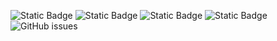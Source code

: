 ![Static Badge](https://img.shields.io/badge/blacklists-60-000000) ![Static Badge](https://img.shields.io/badge/blacklisted-2778686-cc0000) ![Static Badge](https://img.shields.io/badge/whitelisted-2242-00CC00) ![Static Badge](https://img.shields.io/badge/streaming_blacklist-28106-000000) ![GitHub issues](https://img.shields.io/github/issues/fabriziosalmi/blacklists)
